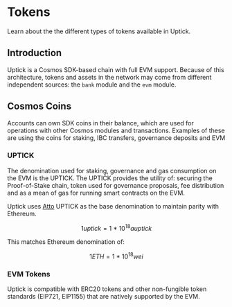 <!--
order: 5
-->

# Tokens

Learn about the the different types of tokens available in Uptick. 

## Introduction

Uptick is a Cosmos SDK-based chain with full EVM support. Because of this architecture, tokens and assets in the network may come from different independent sources: the `bank` module and the `evm` module.

## Cosmos Coins

Accounts can own SDK coins in their balance, which are used for operations with other Cosmos modules and transactions. Examples of these are using the coins for staking, IBC transfers, governance deposits and EVM  

### UPTICK

The denomination used for staking, governance and gas consumption on the EVM is the UPTICK. The UPTICK provides the utility of: securing the Proof-of-Stake chain, token used for governance proposals, fee distribution and as a mean of gas for running smart contracts on the EVM.

Uptick uses [Atto](https://en.wikipedia.org/wiki/Atto-) UPTICK as the base denomination to maintain parity with Ethereum.

$$1 uptick = 1 ~ * ~ 10^{18} auptick$$

This matches Ethereum denomination of:

$$1 ETH = 1 ~ * ~ 10^{18} wei$$

### EVM Tokens

Uptick is compatible with ERC20 tokens and other non-fungible token standards (EIP721, EIP1155)
that are natively supported by the EVM.
